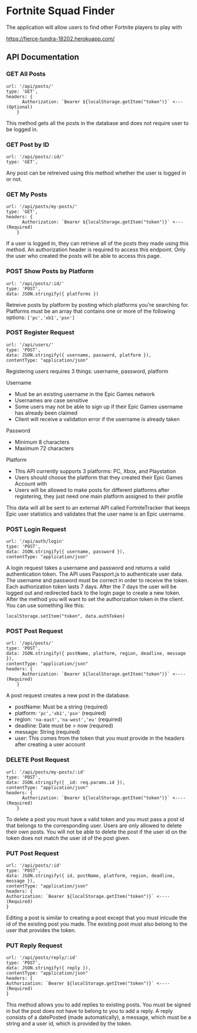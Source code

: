 # Fortnite Squad Finder

The application will allow users to find other Fortnite players to play with

https://fierce-tundra-18202.herokuapp.com/

## API Documentation

### GET All Posts

```
url: '/api/posts/'
type: 'GET',
headers: {
      Authorization: `Bearer ${localStorage.getItem("token")}` <--- (Optional)
    }
```

This method gets all the posts in the database and does not require user to be logged in.

### GET Post by ID

```
url: '/api/posts/:id/'
type: 'GET',
```

Any post can be retreived using this method whether the user is logged in or not.

### GET My Posts

```
url: '/api/posts/my-posts/'
type: 'GET',
headers: {
      Authorization: `Bearer ${localStorage.getItem("token")}` <--- (Required)
    }
```

If a user is logged in, they can retrieve all of the posts they made using this method.
An authorization header is required to access this endpoint. Only the user who created the posts will be able to access this page.

### POST Show Posts by Platform

```
url: '/api/posts/:id/'
type: 'POST',
data: JSON.stringify({ platforms })
```

Retreive posts by platform by posting which platforms you're searching for.
Platforms must be an array that contains one or more of the following options: ```['pc','xb1','psn']```

### POST Register Request

```
url: '/api/users/'
type: 'POST',
data: JSON.stringify({ username, password, platform }),
contentType: "application/json"
```

Registering users requires 3 things: username, password, platform

Username

- Must be an existing username in the Epic Games network
- Usernames are case sensitive
- Some users may not be able to sign up if their Epic Games username has already been claimed
- Client will receive a validation error if the username is already taken

Password

- Minimum 8 characters
- Maximum 72 characters

Platform

- This API currently supports 3 platforms: PC, Xbox, and Playstation
- Users should choose the platform that they created their Epic Games Account with
- Users will be allowed to make posts for different platforms after registering, they just need one main platform assigned to their profile

This data will all be sent to an external API called FortniteTracker that keeps Epic user statistics and validates that the user name is an Epic username.

### POST Login Request

```
url: '/api/auth/login'
type: 'POST',
data: JSON.stringify({ username, password }),
contentType: "application/json"
```

A login request takes a username and password and returns a valid authentication token. The API uses Passport.js to authenticate user data. The username and password must be correct in order to receive the token. Each authorization token lasts 7 days. After the 7 days the user will be logged out and redirected back to the login page to create a new token.
After the method you will want to set the authorization token in the client. You can use something like this:

```
localStorage.setItem("token", data.authToken)
```

### POST Post Request

```
url: '/api/posts/'
type: 'POST',
data: JSON.stringify({ postName, platform, region, deadline, message }),
contentType: "application/json"
headers: {
      Authorization: `Bearer ${localStorage.getItem("token")}` <---- (Required)
    }
```

A post request creates a new post in the database.

- postName: Must be a string (required)
- platform: ```'pc','xb1','psn'``` (required)
- region: ```'na-east','na-west','eu'``` (required)
- deadline: Date must be > now (required)
- message: String (required)
- user: This comes from the token that you must provide in the headers after creating a user account

### DELETE Post Request

```
url: '/api/posts/my-posts/:id'
type: 'POST',
data: JSON.stringify({ _id: req.params.id }),
contentType: "application/json"
headers: {
      Authorization: `Bearer ${localStorage.getItem("token")}` <---- (Required)
    }
```

To delete a post you must have a valid token and you must pass a post id that belongs to the corresponding user. Users are only allowed to delete their own posts. You will not be able to delete the post if the user id on the token does not match the user id of the post given.

### PUT Post Request

```
url: '/api/posts/:id'
type: 'POST',
data: JSON.stringify({ id, postName, platform, region, deadline, message }),
contentType: "application/json"
headers: {
Authorization: `Bearer ${localStorage.getItem("token")}` <---- (Required)
}
```

Editing a post is similar to creating a post except that you must inlcude the id of the existing post you made. The existing post must also belong to the user that provides the token.

### PUT Reply Request

```
url: '/api/posts/reply/:id'
type: 'POST',
data: JSON.stringify({ reply }),
contentType: "application/json"
headers: {
Authorization: `Bearer ${localStorage.getItem("token")}` <---- (Required)
}
```

This method allows you to add replies to existing posts. You must be signed in but the post does not have to belong to you to add a reply. A reply consists of a datePosted (made automatically), a message, which must be a string and a user id, which is provided by the token.
